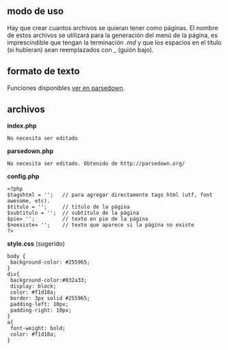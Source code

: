 ## modo de uso
Hay que crear cuantos archivos se quieran tener como páginas. El nombre de estos archivos se utilizará para la generación del menú de la página, es imprescindible que tengan la terminación *.md* y que los espacios en el título (si hubieran) sean reemplazados con *_* (guión bajo).

## formato de texto

Funciones disponibles [ver en parsedown](http://parsedown.org/tests/).


## archivos
**index.php**
```
No necesita ser editado
```


**parsedown.php**
```
No necesita ser editado. Obtenido de http://parsedown.org/
```


**config.php**
```
<?php
$tagshtml = '';   // para agregar directamente tags html (utf, font awesome, etc).
$titulo = '';     // título de la página
$subtitulo = '';  // subtítulo de la página
$pie= '';         // texto en pie de la página
$noexiste= '';    // texto que aparece si la página no existe
?>
```

**style.css** (sugerido)
```
body {
 background-color: #255965;
}
div{
 background-color:#032a33;
 display: block;
 color: #f1d18a;
 border: 3px solid #255965;
 padding-left: 10px;
 padding-right: 10px;
}
a{
 font-weight: bold;
 color: #f1d18a;
}
```